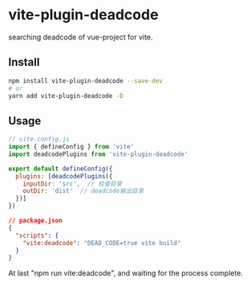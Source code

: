# vite-plugin-deadcode

searching deadcode of vue-project for vite.

## Install

```bash
npm install vite-plugin-deadcode --save-dev
# or
yarn add vite-plugin-deadcode -D
```

## Usage

```js
// vite.config.js
import { defineConfig } from 'vite'
import deadcodePlugins from 'vite-plugin-deadcode'

export default defineConfig({
  plugins: [deadcodePlugins({
    inputDir: 'src',  // 检查目录
    outDir: 'dist'  // deadcode输出目录
  })]
})
```


```json
// package.json
{
  "scripts": {
    "vite:deadcode": "DEAD_CODE=true vite build"
  }
}
```

At last "npm run vite:deadcode", and waiting for the process complete.
